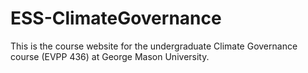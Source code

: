 # ESS-ClimateGovernance
This is the course website for the undergraduate Climate Governance course (EVPP 436) at George Mason University.
